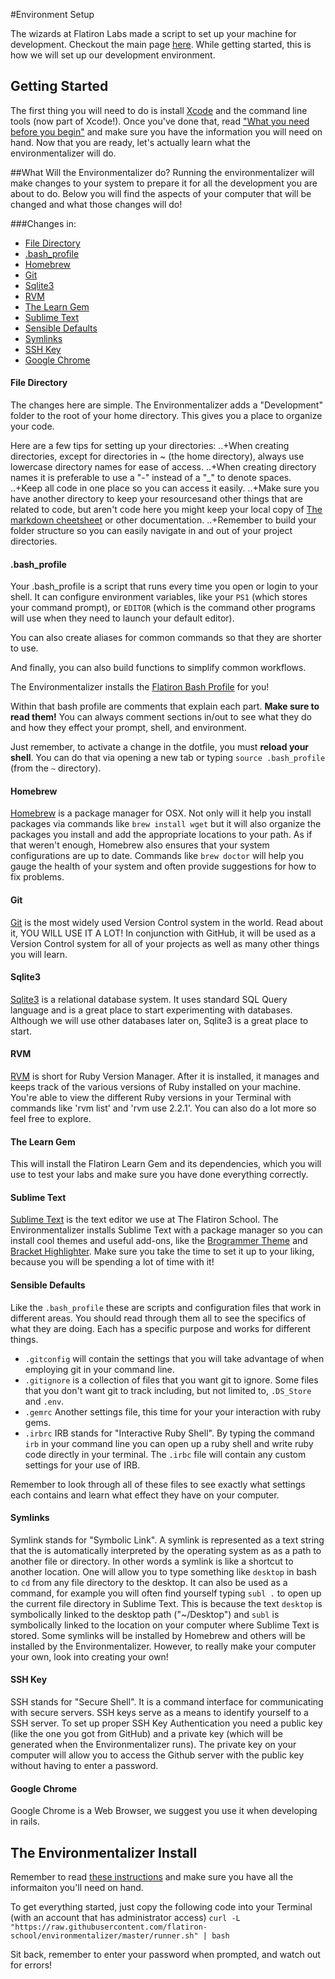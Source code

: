 #Environment Setup

The wizards at Flatiron Labs made a script to set up your machine for development. Checkout the main page [here](https://github.com/flatiron-school/environmentalizer). While getting started, this is how we will set up our development environment.

## Getting Started
The first thing you will need to do is install [Xcode](https://developer.apple.com/xcode/) and the command line tools (now part of Xcode!). Once you've done that, read ["What you need before you begin"](https://github.com/flatiron-school/environmentalizer#what-you-need-before-you-begin) and make sure you have the information you will need on hand. Now that you are ready, let's actually learn what the environmentalizer will do.


##What Will the Environmentalizer do?
Running the environmentalizer will make changes to your system to prepare it for all the development you are about to do. Below you will find the aspects of your computer that will be changed and what those changes will do!

###Changes in:
+ [File Directory](#file-directory)
+ [.bash_profile](#bash_profile)
+ [Homebrew](#homebrew)
+ [Git](#git)
+ [Sqlite3](#sqlite3)
+ [RVM](#rvm)
+ [The Learn Gem](#the-learn-gem)
+ [Sublime Text](#sublime-text)
+ [Sensible Defaults](#sensible-defaults)
+ [Symlinks](#symlinks)
+ [SSH Key](#ssh-key)
+ [Google Chrome](#google-chrome)

#### File Directory
The changes here are simple. The Environmentalizer adds a "Development" folder to the root of your home directory. This gives you a place to organize your code.

Here are a few tips for setting up your directories:
..+When creating directories, except for directories in ~ (the home directory), always use lowercase directory names for ease of access.
..+When creating directory names it is preferable to use a "-" instead of a "_" to denote spaces.
..+Keep all code in one place so you can access it easily.
..+Make sure you have another directory to keep your resourcesand other things that are related to code, but aren't code here you might keep your local copy of [The markdown cheetsheet](https://github.com/adam-p/markdown-here/wiki/Markdown-Cheatsheet#links) or other documentation.
..+Remember to build your folder structure so you can easily navigate in and out of your project directories. 

#### .bash_profile
Your .bash_profile is a script that runs every time you open or login to your shell. It can configure environment variables, like your `PS1` (which stores your command prompt), or `EDITOR` (which is the command other programs will use when they need to launch your default editor).

You can also create aliases for common commands so that they are shorter to use.

And finally, you can also build functions to simplify common workflows.

The Environmentalizer installs the [Flatiron Bash Profile](https://github.com/flatiron-school/dotfiles/blob/master/bash_profile) for you!

Within that bash profile are comments that explain each part. **Make sure to read them!** You can always comment sections in/out to see what they do and how they effect your prompt, shell, and environment.

Just remember, to activate a change in the dotfile, you must **reload your shell**. You can do that via opening a new tab or typing `source .bash_profile` (from the `~` directory).

#### Homebrew
[Homebrew](http://brew.sh/) is a package manager for OSX. Not only will it help you install packages via commands like `brew install wget` but it will also organize the packages you install and add the appropriate locations to your path. As if that weren't enough, Homebrew also ensures that your system configurations are up to date. Commands like `brew doctor` will help you gauge the health of your system and often provide suggestions for how to fix problems. 

#### Git
[Git](http://en.wikipedia.org/wiki/Git_%28software%29) is the most widely used Version Control system in the world. Read about it, YOU WILL USE IT A LOT! In conjunction with GitHub, it will be used as a Version Control system for all of your projects as well as many other things you will learn.

#### Sqlite3
[Sqlite3](http://en.wikipedia.org/wiki/SQLite) is a relational database system. It uses standard SQL Query language and is a great place to start experimenting with databases. Although we will use other databases later on, Sqlite3 is a great place to start. 

#### RVM
[RVM](https://rvm.io/) is short for Ruby Version Manager. After it is installed, it manages and keeps track of the various versions of Ruby installed on your machine. You're able to view the different Ruby versions in your Terminal with commands like 'rvm list' and 'rvm use 2.2.1'. You can also do a lot more so feel free to explore.

#### The Learn Gem
This will install the Flatiron Learn Gem and its dependencies, which you will use to test your labs and make sure you have done everything correctly.

#### Sublime Text
[Sublime Text](http://www.sublimetext.com/) is the text editor we use at The Flatiron School. The Environmentalizer installs Sublime Text with a package manager so you can install cool themes and useful add-ons, like the [Brogrammer Theme](https://github.com/kenwheeler/brogrammer-theme) and [Bracket Highlighter](https://github.com/facelessuser/BracketHighlighter). Make sure you take the time to set it up to your liking, because you will be spending a lot of time with it!

#### Sensible Defaults
Like the `.bash_profile` these are scripts and configuration files that work in different areas. You should read through them all to see the specifics of what they are doing. Each has a specific purpose and works for different things. 
+ `.gitconfig` will contain the settings that you will take advantage of when employing git in your command line. 
+ `.gitignore` is a collection of files that you want git to ignore. Some files that you don't want git to track including, but not limited to, `.DS_Store` and `.env`.
+ `.gemrc` Another settings file, this time for your your interaction with ruby gems.
+ `.irbrc` IRB stands for "Interactive Ruby Shell". By typing the command `irb` in your command line you can open up a ruby shell and write ruby code directly in your terminal. The `.irbc` file will contain any custom settings for your use of IRB.

Remember to look through all of these files to see exactly what settings each contains and learn what effect they have on your computer. 

#### Symlinks
Symlink stands for "Symbolic Link". A symlink is represented as a text string that the is automatically interpreted by the operating system as as a path to another file or directory. In other words a symlink is like a shortcut to another location. One will allow you to type something like `desktop` in bash to `cd` from any file directory to the desktop. It can also be used as a command, for example you will often find yourself typing `subl .` to open up the current file directory in Sublime Text. This is because the text `desktop` is symbolically linked to the desktop path ("~/Desktop") and `subl` is symbolically linked to the location on your computer where Sublime Text is stored. Some symlinks will be installed by Homebrew and others will be installed by the Environmentalizer. However, to really make your computer your own, look into creating your own!

#### SSH Key
SSH stands for "Secure Shell". It is a command interface for communicating with secure servers. SSH keys serve as a means to identify yourself to a SSH server. To set up proper SSH Key Authentication you need a public key (like the one you got from GitHub) and a private key (which will be generated when the Environmentalizer runs). The private key on your computer will allow you to access the Github server with the public key without having to enter a password. 

#### Google Chrome
Google Chrome is a Web Browser, we suggest you use it when developing in rails.

## The Environmentalizer Install
Remember to read [these instructions](https://github.com/flatiron-school/environmentalizer#what-you-need-before-you-begin) and make sure you have all the informaiton you'll need on hand. 

To get everything started, just copy the following code into your Terminal (with an account that has administrator access)
`curl -L "https://raw.githubusercontent.com/flatiron-school/environmentalizer/master/runner.sh" | bash`

Sit back, remember to enter your password when prompted, and watch out for errors!
